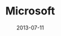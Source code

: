---
date: 2013-07-11
title: Microsoft
categories: gold
logo: microsoftlogo-e1373332859161.png
www: http://www.microsoft.com
---